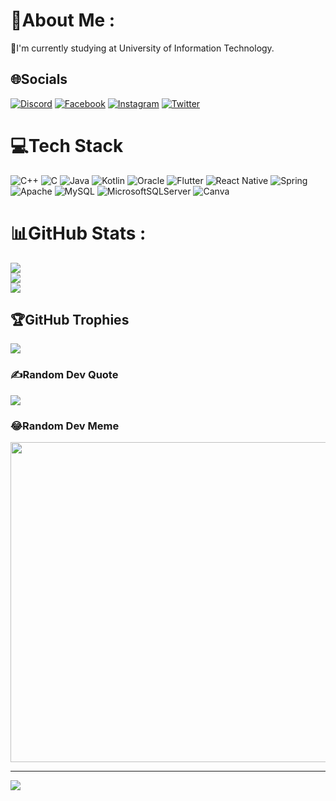 # 💫About Me :
🌱I'm currently studying at University of Information Technology.

## 🌐Socials
[![Discord](https://img.shields.io/badge/Discord-%237289DA.svg?logo=discord&logoColor=white)](htttps://discord.gg/thecuong#1911) [![Facebook](https://img.shields.io/badge/Facebook-%231877F2.svg?logo=Facebook&logoColor=white)](https://facebook.com/https://www.facebook.com/cuong.the.50767984/) [![Instagram](https://img.shields.io/badge/Instagram-%23E4405F.svg?logo=Instagram&logoColor=white)](https://instagram.com/https://www.instagram.com/usernam3764f/) [![Twitter](https://img.shields.io/badge/Twitter-%231DA1F2.svg?logo=Twitter&logoColor=white)](https://twitter.com/https://twitter.com/CngNguynNgTh1) 

# 💻Tech Stack
![C++](https://img.shields.io/badge/c++-%2300599C.svg?style=plastic&logo=c%2B%2B&logoColor=white) ![C](https://img.shields.io/badge/c-%2300599C.svg?style=plastic&logo=c&logoColor=white) ![Java](https://img.shields.io/badge/java-%23ED8B00.svg?style=plastic&logo=java&logoColor=white) ![Kotlin](https://img.shields.io/badge/kotlin-%230095D5.svg?style=plastic&logo=kotlin&logoColor=white) ![Oracle](https://img.shields.io/badge/Oracle-F80000?style=plastic&logo=oracle&logoColor=white) ![Flutter](https://img.shields.io/badge/Flutter-%2302569B.svg?style=plastic&logo=Flutter&logoColor=white) ![React Native](https://img.shields.io/badge/react_native-%2320232a.svg?style=plastic&logo=react&logoColor=%2361DAFB) ![Spring](https://img.shields.io/badge/spring-%236DB33F.svg?style=plastic&logo=spring&logoColor=white) ![Apache](https://img.shields.io/badge/apache-%23D42029.svg?style=plastic&logo=apache&logoColor=white) ![MySQL](https://img.shields.io/badge/mysql-%2300f.svg?style=plastic&logo=mysql&logoColor=white) ![MicrosoftSQLServer](https://img.shields.io/badge/Microsoft%20SQL%20Sever-CC2927?style=plastic&logo=microsoft%20sql%20server&logoColor=white) ![Canva](https://img.shields.io/badge/Canva-%2300C4CC.svg?style=plastic&logo=Canva&logoColor=white)
# 📊GitHub Stats :
![](https://github-readme-stats.vercel.app/api?username=nntcuong&theme=radical&hide_border=false&include_all_commits=false&count_private=false)<br/>
![](https://github-readme-streak-stats.herokuapp.com/?user=nntcuong&theme=radical&hide_border=false)<br/>
![](https://github-readme-stats.vercel.app/api/top-langs/?username=nntcuong&theme=radical&hide_border=false&include_all_commits=false&count_private=false&layout=compact)

## 🏆GitHub Trophies
![](https://github-trophies.vercel.app/?username=nntcuong&theme=radical&no-frame=false&no-bg=false&margin-w=4)

### ✍️Random Dev Quote
![](https://quotes-github-readme.vercel.app/api?type=horizontal&theme=radical)

### 😂Random Dev Meme
<img src="https://random-memer.herokuapp.com/" width="512px"/>

---
[![](https://visitcount.itsvg.in/api?id=nntcuong&icon=0&color=0)](https://visitcount.itsvg.in)
